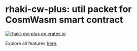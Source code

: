 # **rhaki-cw-plus**: util packet for CosmWasm smart contract

[![rhaki-cw-plus on crates.io](https://img.shields.io/crates/v/rhaki-cw-plus.svg)](https://crates.io/crates/rhaki-cw-plus)

Explore all features [here](/package/README.md).